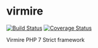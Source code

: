 # virmire

[![Build Status](https://travis-ci.org/romanzaycev/virmire.svg?branch=dev)](https://travis-ci.org/romanzaycev/virmire)
[![Coverage Status](https://img.shields.io/codecov/c/github/romanzaycev/virmire.svg)](https://codecov.io/github/romanzaycev/virmire)

Virmire PHP 7 Strict framework
